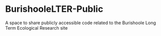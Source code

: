 # BurishooleLTER-Public
A space to share publicly accessible code related to the Burishoole Long Term Ecological Research site
